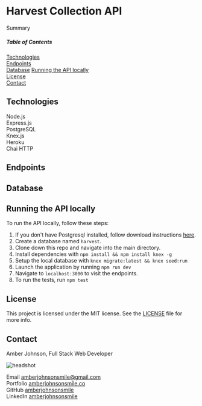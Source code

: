# Harvest Collection API

Summary

##### Table of Contents

[Technologies](#technologies)  
[Endpoints](#endpoints)  
[Database](#database)
[Running the API locally](#running-the-api-locally)  
[License](#license)  
[Contact](#contact)

## Technologies

Node.js  
Express.js  
PostgreSQL  
Knex.js  
Heroku  
Chai HTTP

## Endpoints

## Database

## Running the API locally

To run the API locally, follow these steps:

1. If you don't have Postgresql installed, follow download instructions [here](https://www.postgresql.org/download/).
1. Create a database named `harvest`.
1. Clone down this repo and navigate into the main directory.
1. Install dependencies with `npm install && npm install knex -g`
1. Setup the local database with `knex migrate:latest && knex seed:run`
1. Launch the application by running `npm run dev`
1. Navigate to `localhost:3000` to visit the endpoints.
1. To run the tests, run `npm test`

## License

This project is licensed under the MIT license. See the [LICENSE](LICENSE) file for more info.

## Contact

Amber Johnson, Full Stack Web Developer

![headshot](https://user-images.githubusercontent.com/31632938/53816667-30666b80-3f21-11e9-81ff-6756194104a9.jpeg)

Email amberjohnsonsmile@gmail.com  
Portfolio [amberjohnsonsmile.co](https://amberjohnsonsmile.co)  
GitHub [amberjohnsonsmile](https://github.com/amberjohnsonsmile)  
LinkedIn [amberjohnsonsmile](https://linkedin.com/in/amberjohnsonsmile)
